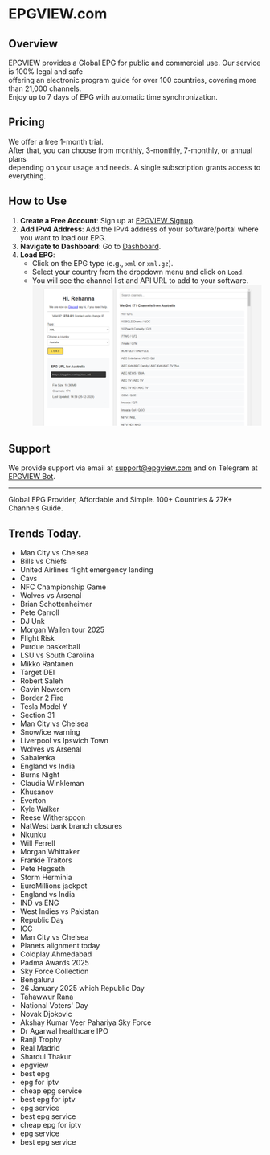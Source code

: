 # EPGVIEW.com



## Overview
EPGVIEW provides a Global EPG for public and commercial use. Our service is 100% legal and safe\
offering an electronic program guide for over 100 countries, covering more than 21,000 channels.\
Enjoy up to 7 days of EPG with automatic time synchronization.

## Pricing
We offer a free 1-month trial. \
After that, you can choose from monthly, 3-monthly, 7-monthly, or annual plans \
depending on your usage and needs. A single subscription grants access to everything.

## How to Use
1. **Create a Free Account**: Sign up at [EPGVIEW Signup](https://epgview.com/signup.php).
2. **Add IPv4 Address**: Add the IPv4 address of your software/portal where you want to load our EPG.
3. **Navigate to Dashboard**: Go to [Dashboard](https://epgview.com/dashboard.php).
4. **Load EPG**:
   - Click on the EPG type (e.g., `xml` or `xml.gz`).
   - Select your country from the dropdown menu and click on `Load`.
   - You will see the channel list and API URL to add to your software.
![EPGVIEW](img/dashboard.png)
## Support
We provide support via email at [support@epgview.com](mailto:support@epgview.com) and on Telegram at [EPGVIEW Bot](https://t.me/epgview_bot).

---

Global EPG Provider, Affordable and Simple. 100+ Countries & 27K+ Channels Guide.

## Trends Today.

- Man City vs Chelsea
- Bills vs Chiefs
- United Airlines flight emergency landing
- Cavs
- NFC Championship Game
- Wolves vs Arsenal
- Brian Schottenheimer
- Pete Carroll
- DJ Unk
- Morgan Wallen tour 2025
- Flight Risk
- Purdue basketball
- LSU vs South Carolina
- Mikko Rantanen
- Target DEI
- Robert Saleh
- Gavin Newsom
- Border 2 Fire
- Tesla Model Y
- Section 31
- Man City vs Chelsea
- Snow/ice warning
- Liverpool vs Ipswich Town
- Wolves vs Arsenal
- Sabalenka
- England vs India
- Burns Night
- Claudia Winkleman
- Khusanov
- Everton
- Kyle Walker
- Reese Witherspoon
- NatWest bank branch closures
- Nkunku
- Will Ferrell
- Morgan Whittaker
- Frankie Traitors
- Pete Hegseth
- Storm Herminia
- EuroMillions jackpot
- England vs India
- IND vs ENG
- West Indies vs Pakistan
- Republic Day
- ICC
- Man City vs Chelsea
- Planets alignment today
- Coldplay Ahmedabad
- Padma Awards 2025
- Sky Force Collection
- Bengaluru
- 26 January 2025 which Republic Day
- Tahawwur Rana
- National Voters' Day
- Novak Djokovic
- Akshay Kumar Veer Pahariya Sky Force
- Dr Agarwal healthcare IPO
- Ranji Trophy
- Real Madrid
- Shardul Thakur
- epgview
- best epg
- epg for iptv
- cheap epg service
- best epg for iptv
- epg service
- best epg service
- cheap epg for iptv
- epg service
- best epg service
